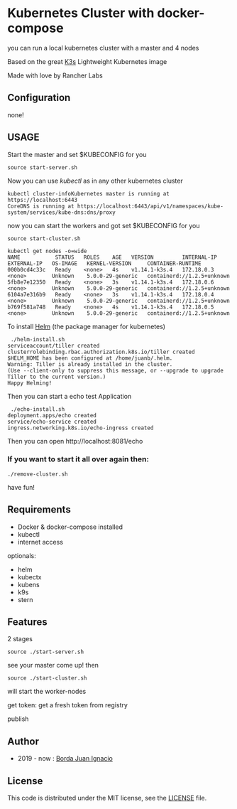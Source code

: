 # Kubernetes Cluster with docker-compose

you can run a local kubernetes cluster with a master and 4 nodes

Based on the great [K3s](https://k3s.io/) Lightweight Kubernetes image 

Made with love by Rancher Labs

## Configuration

none!

## USAGE

Start the master and set $KUBECONFIG for you
```
source start-server.sh
```
Now you can use *kubectl* as in any other kubernetes cluster
```
kubectl cluster-infoKubernetes master is running at https://localhost:6443
CoreDNS is running at https://localhost:6443/api/v1/namespaces/kube-system/services/kube-dns:dns/proxy
```

now you can start the workers and got set $KUBECONFIG for you
```
source start-cluster.sh
```
```
kubectl get nodes -o=wide
NAME           STATUS   ROLES    AGE   VERSION         INTERNAL-IP   EXTERNAL-IP   OS-IMAGE   KERNEL-VERSION     CONTAINER-RUNTIME
000b0cd4c33c   Ready    <none>   4s    v1.14.1-k3s.4   172.18.0.3    <none>        Unknown    5.0.0-29-generic   containerd://1.2.5+unknown
5fb8e7e12350   Ready    <none>   3s    v1.14.1-k3s.4   172.18.0.6    <none>        Unknown    5.0.0-29-generic   containerd://1.2.5+unknown
6104a7e316b9   Ready    <none>   3s    v1.14.1-k3s.4   172.18.0.4    <none>        Unknown    5.0.0-29-generic   containerd://1.2.5+unknown
b769f581a748   Ready    <none>   4s    v1.14.1-k3s.4   172.18.0.5    <none>        Unknown    5.0.0-29-generic   containerd://1.2.5+unknown
```
To install [Helm](https://helm.sh/) (the package manager for kubernetes)
```
 ./helm-install.sh 
serviceaccount/tiller created
clusterrolebinding.rbac.authorization.k8s.io/tiller created
$HELM_HOME has been configured at /home/juanb/.helm.
Warning: Tiller is already installed in the cluster.
(Use --client-only to suppress this message, or --upgrade to upgrade Tiller to the current version.)
Happy Helming!
```
Then you can start a echo test Application

```
 ./echo-install.sh 
deployment.apps/echo created
service/echo-service created
ingress.networking.k8s.io/echo-ingress created
```
Then you can open http://localhost:8081/echo


### If you want to start it all over again then:
```
./remove-cluster.sh
```

have fun!

## Requirements

* Docker & docker-compose installed
* kubectl
* internet access

optionals:

* helm
* kubectx
* kubens
* k9s
* stern

## Features
2 stages
```
source ./start-server.sh
```
see your master come up! then

```
source ./start-cluster.sh
```
will start the worker-nodes


get token:  get a fresh token from registry

publish



## Author

- 2019 - now    : [Borda Juan Ignacio](https://github.com/juanitomint)

## License

This code is distributed under the MIT license, see the [LICENSE](LICENSE) file.
